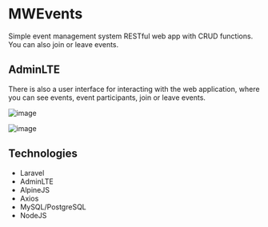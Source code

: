 # MWEvents
Simple event management system RESTful web app with CRUD functions. You can also join or leave events.

## AdminLTE

There is also a user interface for interacting with the web application, where you can see events, event participants, join or leave events.

![image](https://github.com/mwgiorno/mwevents/assets/43139928/fcc00f65-4abf-4558-80b6-afd3f885022e)

![image](https://github.com/mwgiorno/mwevents/assets/43139928/35ca08dd-ab59-4d05-8b20-0394ddab3d42)

## Technologies
* Laravel
* AdminLTE
* AlpineJS
* Axios
* MySQL/PostgreSQL
* NodeJS
